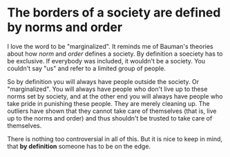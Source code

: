 # The borders of a society are defined by norms and order

I love the word to be "marginalized". It reminds me of Bauman's theories about how *norm* and *order* defines a society. By definition a soeciety has to be exclusive. If everybody was included, it wouldn't be a society. You couldn't say "us" and refer to a limited group of people.

So by definition you will always have people outside the society. Or "marginalized". You will always have people who don't live up to these norms set by society, and at the other end you will always have people who take pride in punishing these people. They are merely cleaning up. The outliers have shown that they cannot take care of themselves (that is, live up to the norms and order) and thus shouldn't be trusted to take care of themselves.

There is nothing too controversial in all of this. But it is nice to keep in mind, that **by definition** someone has to be on the edge.

